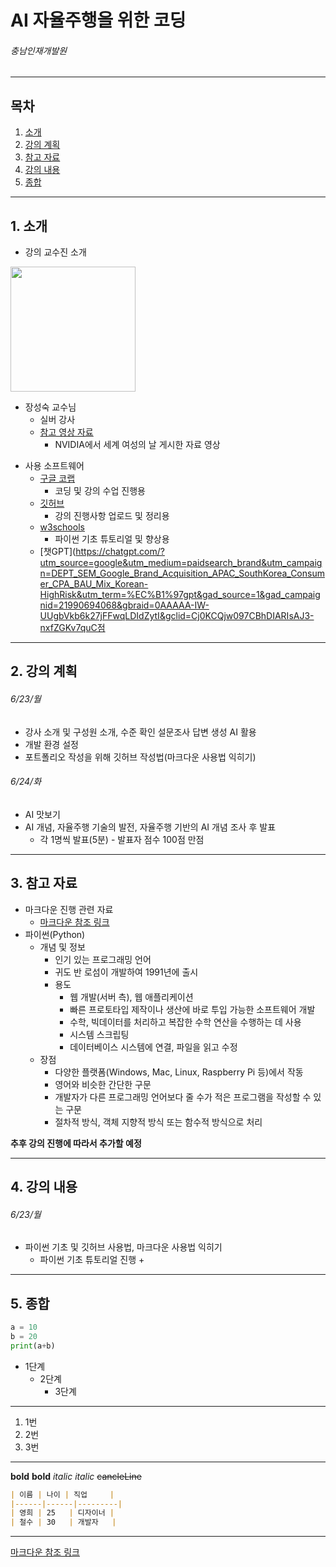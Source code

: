 AI 자율주행을 위한 코딩
=============
###### 충남인재개발원

***
## 목차
1. [소개](https://github.com/gksquf0336/ChungnamWorkForceDevelopCenter_AI_Python/blob/main/test.md#1-%EC%86%8C%EA%B0%9C)
2. [강의 계획](https://github.com/gksquf0336/ChungnamWorkForceDevelopCenter_AI_Python/blob/main/test.md#2-%EA%B0%95%EC%9D%98-%EA%B3%84%ED%9A%8D)
3. [참고 자료](https://github.com/gksquf0336/ChungnamWorkForceDevelopCenter_AI_Python/blob/main/test.md#3-%EC%B0%B8%EA%B3%A0-%EC%9E%90%EB%A3%8C)
4. [강의 내용](https://github.com/gksquf0336/ChungnamWorkForceDevelopCenter_AI_Python/blob/main/test.md#4-%EA%B0%95%EC%9D%98-%EB%82%B4%EC%9A%A9)
5. [종합](https://github.com/gksquf0336/ChungnamWorkForceDevelopCenter_AI_Python/blob/main/test.md#5-%EC%A2%85%ED%95%A9)

***
## 1. 소개

* 강의 교수진 소개
<img src="https://github.com/user-attachments/assets/368d65fb-f329-4990-b254-81c134f533f7" width="200" height="200"/>

  - 장성숙 교수님<br>
    - 실버 강사<br>
    - [참고 영상 자료](https://www.youtube.com/watch?v=ess9hN9yznc)<br>
      - NVIDIA에서 세계 여성의 날 게시한 자료 영상

      
* 사용 소프트웨어
  - [구글 코랩](https://colab.google/)
    - 코딩 및 강의 수업 진행용
  - [깃허브](https://github.com/)
    - 강의 진행사항 업로드 및 정리용
  - [w3schools](https://www.w3schools.com/)
    - 파이썬 기초 튜토리얼 및 향상용
  - [챗GPT](https://chatgpt.com/?utm_source=google&utm_medium=paidsearch_brand&utm_campaign=DEPT_SEM_Google_Brand_Acquisition_APAC_SouthKorea_Consumer_CPA_BAU_Mix_Korean-HighRisk&utm_term=%EC%B1%97gpt&gad_source=1&gad_campaignid=21990694068&gbraid=0AAAAA-IW-UUgbVkb6k27jFFwqLDIdZytI&gclid=Cj0KCQjw097CBhDIARIsAJ3-nxfZGKv7quC점

***
## 2. 강의 계획
###### 6/23/월
  - 강사 소개 및 구성원 소개, 수준 확인 설문조사 답변 생성 AI 활용
  - 개발 환경 설정
  - 포트폴리오 작성을 위해 깃허브 작성법(마크다운 사용법 익히기)
###### 6/24/화
  - AI 맛보기
  - AI 개념, 자율주행 기술의 발전, 자율주행 기반의 AI 개념 조사 후 발표
    + 각 1명씩 발표(5분) - 발표자 점수 100점 만점
 
***
## 3. 참고 자료
* 마크다운 진행 관련 자료
   - [마크다운 참조 링크](https://gist.github.com/ihoneymon/652be052a0727ad59601)
* 파이썬(Python)
  - 개념 및 정보
    + 인기 있는 프로그래밍 언어
    + 귀도 반 로섬이 개발하여 1991년에 출시
    + 용도
      + 웹 개발(서버 측), 웹 애플리케이션
      + 빠른 프로토타입 제작이나 생산에 바로 투입 가능한 소프트웨어 개발
      + 수학, 빅데이터를 처리하고 복잡한 수학 연산을 수행하는 데 사용
      + 시스템 스크립팅
      + 데이터베이스 시스템에 연결, 파일을 읽고 수정
  - 장점
      + 다양한 플랫폼(Windows, Mac, Linux, Raspberry Pi 등)에서 작동
      + 영어와 비슷한 간단한 구문
      + 개발자가 다른 프로그래밍 언어보다 줄 수가 적은 프로그램을 작성할 수 있는 구문
      + 절차적 방식, 객체 지향적 방식 또는 함수적 방식으로 처리

**추후 강의 진행에 따라서 추가할 예정**

***
## 4. 강의 내용
###### 6/23/월
* 파이썬 기초 및 깃허브 사용법, 마크다운 사용법 익히기
  - 파이썬 기초 튜토리얼 진행
    + 


***
## 5. 종합



```python
a = 10
b = 20
print(a+b)
```


* 1단계
  - 2단계
    + 3단계
      
***

1. 1번
  2. 2번
  3. 3번


***

__bold__
**bold**
_italic_
*italic*
~~cancleLine~~

```md
| 이름 | 나이 | 직업     |
|------|------|---------|
| 영희 | 25   | 디자이너 |
| 철수 | 30   | 개발자   |
```

***

[마크다운 참조 링크](https://gist.github.com/ihoneymon/652be052a0727ad59601)
